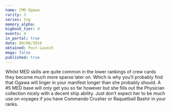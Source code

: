 ```yaml
---
name: CMO Ogawa
rarity: 3
series: tng
memory_alpha:
bigbook_tier: 4
events: 4
in_portal: true
date: 09/06/2016
obtained: Post-Launch
mega: false
published: true
---
```


Whilst MED skills are quite common in the lower rankings of crew cards they become much more sparse later on. Which is why you’ll probably find that Ogawa will linger in your manifest longer than she probably should. A #5 MED base will only get you so far however but she fills out the Physician collection nicely with a decent ship ability. Just don’t expect her to be much use on voyages if you have Commando Crusher or Raquetball Bashir in your ranks.
